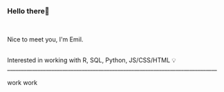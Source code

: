 ### Hello there👋

<br>

Nice to meet you, I'm Emil. 

<br>
Interested in working with R, SQL, Python, JS/CSS/HTML 💡

<br>
____________________________________________________________________________
<br><br>
work work 
